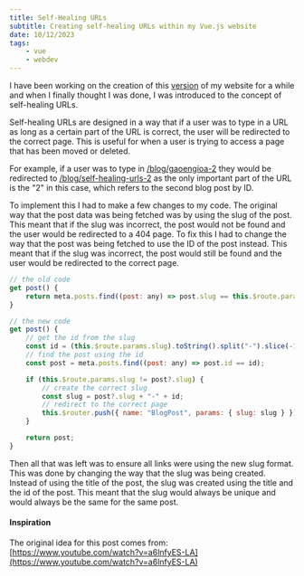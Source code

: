 ```yaml
---
title: Self-Healing URLs
subtitle: Creating self-healing URLs within my Vue.js website
date: 10/12/2023
tags: 
    - vue
    - webdev
---
```


I have been working on the creation of this
[version](https://github.com/isabelroses/website/commit/8c53b9f3576d98a2ebe71976a3f921a30e6ad052)
of my website for a while and when I finally thought I was done, I was
introduced to the concept of self-healing URLs.

Self-healing URLs are designed in a way that if a user was to type in a URL as
long as a certain part of the URL is correct, the user will be redirected to the
correct page. This is useful for when a user is trying to access a page that has
been moved or deleted.

For example, if a user was to type in
[<domain>/blog/gaoengioa-2](https://isabelroses.com/blog/gaoengioa-2) they would
be redirected to
[<domain>/blog/self-healing-urls-2](https://isabelroses.com/blog/self-healing-urls-2)
as the only important part of the URL is the "2" in this case, which refers to
the second blog post by ID.

To implement this I had to make a few changes to my code. The original way that
the post data was being fetched was by using the slug of the post. This meant
that if the slug was incorrect, the post would not be found and the user would
be redirected to a 404 page. To fix this I had to change the way that the post
was being fetched to use the ID of the post instead. This meant that if the slug
was incorrect, the post would still be found and the user would be redirected to
the correct page.

```js
// the old code
get post() {
    return meta.posts.find((post: any) => post.slug == this.$route.params.slug);
}

// the new code
get post() {
    // get the id from the slug
    const id = (this.$route.params.slug).toString().split("-").slice(-1)[0];
    // find the post using the id
    const post = meta.posts.find((post: any) => post.id == id);

    if (this.$route.params.slug != post?.slug) {
        // create the correct slug
        const slug = post?.slug + "-" + id;
        // redirect to the correct page
        this.$router.push({ name: "BlogPost", params: { slug: slug } });
    }

    return post;
}
```

Then all that was left was to ensure all links were using the new slug format.
This was done by changing the way that the slug was being created. Instead of
using the title of the post, the slug was created using the title and the id of
the post. This meant that the slug would always be unique and would always be
the same for the same post.

#### Inspiration

The original idea for this post comes from:
[https://www.youtube.com/watch?v=a6lnfyES-LA](https://www.youtube.com/watch?v=a6lnfyES-LA)
